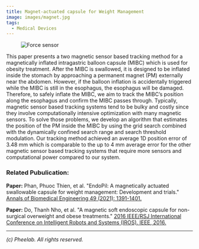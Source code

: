 ```yaml
---
title: Magnet-actuated capsule for Weight Management
image: images/magnet.jpg
tags:
  - Medical Devices
---
```

<figure class="figure">
  <img src="https://pheelab.github.io/images/forcesensor2.jpg" alt="Force sensor">
</figure>

This paper presents a two magnetic sensor based tracking method for a magnetically inflated intragastric balloon capsule (MIBC) which is used for obesity treatment. After the MIBC is swallowed, it is designed to be inflated inside the stomach by approaching a permanent magnet (PM) externally near the abdomen. However, if the balloon inflation is accidentally triggered while the MIBC is still in the esophagus, the esophagus will be damaged. Therefore, to safely inflate the MIBC, we aim to track the MIBC’s position along the esophagus and confirm the MIBC passes through. Typically, magnetic sensor based tracking systems tend to be bulky and costly since they involve computationally intensive optimization with many magnetic sensors. To solve those problems, we develop an algorithm that estimates the position of the PM inside the MIBC by using the grid search combined with the dynamically confined search range and search threshold modulation. Our tracking method achieved an average 1D position error of 3.48 mm which is comparable to the up to 4 mm average error for the other magnetic sensor based tracking systems that require more sensors and computational power compared to our system.



### Related Pubulication: 


**Paper:** Phan, Phuoc Thien, et al. "EndoPil: A magnetically actuated swallowable capsule for weight management: Development and trials." [Annals of Biomedical Engineering 49 (2021): 1391-1401.](https://doi.org/10.1007/s10439-020-02692-w)

**Paper:** Do, Thanh Nho, et al. "A magnetic soft endoscopic capsule for non-surgical overweight and obese treatments."  [2016 IEEE/RSJ International Conference on Intelligent Robots and Systems (IROS). IEEE, 2016.](https://doi.org/10.1109/IROS.2016.7759372)


---
*(c)  Pheelab. All rights reserved.*
